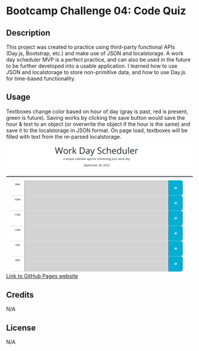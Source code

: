 # Bootcamp Challenge 04: Code Quiz

## Description

This project was created to practice using third-party functional APIs (Day.js, Bootstrap, etc.) and make use of JSON and localstorage. A work day scheduler MVP is a perfect practice, and can also be used in the future to be further developed into a usable application. I learned how to use JSON and localstorage to store non-primitive data, and how to use Day.js for time-based functionality.

## Usage

Textboxes change color based on hour of day (gray is past, red is present, green is future). Saving works by clicking the save button would save the hour & text to an object (or overwrite the object if the hour is the same) and save it to the localstorage in JSON format. On page load, textboxes will be filled with text from the re-parsed localstorage.

![Image of website](./assets/references/website-image.png)
[Link to GitHub Pages website](https://kevinpatto.github.io/Bootcamp-Challenge-05-Work-Day-Scheduler/)

## Credits

N/A

## License

N/A
